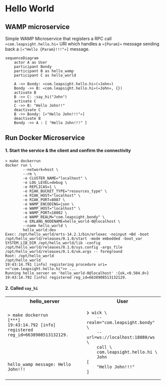 Hello World
=====

## WAMP microservice

Simple WAMP Microservice that registers a RPC call `«com.leapsight.hello.hi»` 
URI which handles a `«{Param}»` message sending back a `[«"Hello {Param}!!!"»]` message.

```mermaid
sequenceDiagram
    actor A as User
    participant Bondy
    participant B as hello_wamp
    participant C as hello_world
    
    A ->> Bondy: «com.leapsight.hello.hi»(«John»)
    Bondy ->> B: «com.leapsight.hello.hi»(«John», {})
    activate B
    B ->> C: :say_hi("John")
    activate C
    C ->> B: "Hello John!!"
    deactivate C
    B ->> Bondy: [«"Hello John!!!"»]
    deactivate B
    Bondy ->> A : [ "Hello John!!!" ]
```

## Run Docker Microservice

#### 1. Start the service & the client and confirm the connectivity
```shell
> make dockerrun
docker run \
		--network=host \
		--rm \
		-e CLUSTER_NAME="localhost" \
		-e LOG_LEVEL=debug \
		-e REPLICAS=1 \
		-e RIAK_BUCKET_TYPE="resources_type" \
		-e RIAK_HOST="localhost" \
		-e RIAK_PORT=8087 \
		-e WAMP_ENCODING=json \
		-e WAMP_HOST="localhost" \
		-e WAMP_PORT=18082 \
		-e WAMP_REALM="com.leapsight.bondy" \
		-e ERLANG_NODENAME=hello_world-0@localhost \
		--name hello_world \
		hello_world:dev
Exec: /opt/hello_world/erts-14.2.1/bin/erlexec -noinput +Bd -boot /opt/hello_world/releases/0.1.0/start -mode embedded -boot_var SYSTEM_LIB_DIR /opt/hello_world/lib -config /opt/hello_world/releases/0.1.0/sys.config -args_file /opt/hello_world/releases/0.1.0/vm.args -- foreground
Root: /opt/hello_world
/opt/hello_world
19:43:14.791 [info] registering procedure uri=<<"com.leapsight.hello.hi">> ...
Running hello_server on 'hello_world-0@localhost' :{ok,<0.504.0>}
19:43:14.792 [info] registered reg_id=6638908513132129.
```



#### 2. Called `say_hi`


<table>
<tr>
<th>hello_server</th>
<th>User</th>
</tr>
<tr>
<td id="shell1">

```shell
> make dockerrun
[***]
19:43:14.792 [info] registered reg_id=6638908513132129.





hello_wamp message: Hello John!!!

```

</td>
<td id="shell2">

```shell
❯ wick \
    --realm="com.leapsight.bondy" \
    --url=ws://localhost:18080/ws \
    call \
    com.leapsight.hello.hi \
    John
[
    "Hello John!!!"
]
```
</td>
</tr>
</table>


